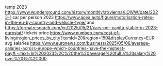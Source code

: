 temp 2023 https://www.wunderground.com/history/monthly/at/vienna/LOWW/date/2023-1
car per person 2023 https://www.acea.auto/figure/motorisation-rates-in-the-eu-by-country-and-vehicle-type/ and https://formatresearch.com/en/2025/05/21/cars-per-capita-stable-in-2023-eurostat/
tickets price https://www.numbeo.com/cost-of-living/region_prices_by_city?itemId=20&region=150&displayCurrency=EUR
avg salaries https://www.euronews.com/business/2025/05/06/average-salaries-across-europe-which-countries-have-the-highest-pay#:~:text=In%202023%2C%20the%20average%20full,a%20salary%20over%20€5%2C000.